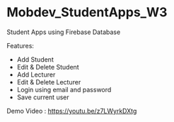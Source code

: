 # Mobdev_StudentApps_W3

Student Apps using Firebase Database

Features:
- Add Student
- Edit & Delete Student
- Add Lecturer
- Edit & Delete Lecturer
- Login using email and password
- Save current user

Demo Video : https://youtu.be/z7LWyrkDXtg
